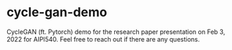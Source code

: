 # cycle-gan-demo

CycleGAN (ft. Pytorch) demo for the research paper presentation on Feb 3, 2022 for AIPI540. Feel free to reach out if there are any questions. 
